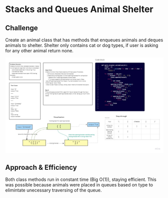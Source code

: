 # Stacks and Queues Animal Shelter

## Challenge
Create an animal class that has methods that enqueues animals and deques animals to shelter. Shelter only contains cat or dog types, if user is asking for any other animal return none.

![whiteboard](brackets.jpg)
## Approach & Efficiency
Both class methods run in constant time (Big O(1)), staying efficient. This was possible because animals were placed in queues based on type to elimintate unecessary traversing of the queue.


